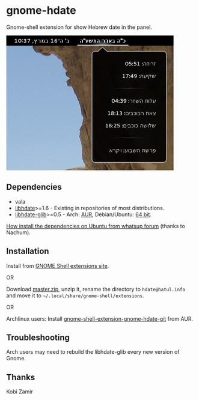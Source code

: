 # gnome-hdate
Gnome-shell extension for show Hebrew date in the panel.

![Hebrew date in gnome-shell](https://raw.githubusercontent.com/amiad/gnome-hdate/master/screenshot.png)

## Dependencies
* vala
* [libhdate](http://libhdate.sourceforge.net/)>=1.6 - Existing in repositories of most distributions.
* [libhdate-glib](http://libhdate-glib.googlecode.com/)>=0.5 - Arch: [AUR](https://aur.archlinux.org/packages/libhdate-glib/), Debian/Ubuntu: [64 bit](http://code.google.com/p/libhdate-glib/downloads/detail?name=libhdate-glib_0.5.0-1_amd64.deb&can=2&q=).

[How install the dependencies on Ubuntu from whatsup forum](https://whatsup.org.il/index.php?name=PNphpBB2&file=viewtopic&p=430129#430129) (thanks to Nachum).

## Installation
Install from [GNOME Shell extensions site](https://extensions.gnome.org/extension/554/gnome-hdate/).

OR

Download [master.zip](https://github.com/amiad/gnome-hdate/archive/master.zip), unzip it, rename the directory to `hdate@hatul.info` and move it to `~/.local/share/gnome-shell/extensions`.

OR

Archlinux users: Install [gnome-shell-extension-gnome-hdate-git](https://aur.archlinux.org/packages/gnome-shell-extension-gnome-hdate-git/) from AUR.

## Troubleshooting
Arch users may need to rebuild the libhdate-glib every new version of Gnome.

## Thanks
Kobi Zamir

